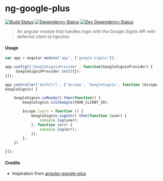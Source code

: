 ng-google-plus
==================

[![Build Status](https://api.travis-ci.org/astiusa/ng-google-signin.png)](https://api.travis-ci.org/astiusa/ng-google-signin) 
[![Dependency Status](https://david-dm.org/astiusa/ng-google-signin.png)](https://david-dm.org/astiusa/ng-google-signin) 
[![Dev Dependency Status](https://david-dm.org/astiusa/ng-google-signin/dev-status.png)](https://david-dm.org/astiusa/ng-google-signin#info=devDependencies&view=table) 

> An angular module that handles login with the Google Signin API with deferred client id injection

#### Usage

```js
var app = angular.module('app', ['google-signin']);

app.config(['GoogleSigninProvider', function(GoogleSigninProvider) {
     GoogleSigninProvider.init({});
}]);

app.controller('AuthCtrl', ['$scope', 'GoogleSignin', function ($scope, 
GoogleSignin) {

    GoogleSignin.isReady().then(function() {
        GoogleSignin.initGoogle(YOUR_CLIENT_ID);

        $scope.login = function () {
            GoogleSignin.signIn().then(function (user) {
                console.log(user);
            }, function (err) {
                console.log(err);
            });
        };
    })

}]);
```

#### Credits

- Inspiration from [angular-google-plus](https://github.com/mrzmyr/angular-google-plus)
